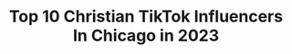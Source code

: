 ---
title: Top 10 Christian TikTok Influencers In Chicago in 2023
description: >-
  Find top christian TikTok influencers in Chicago in 2023. Most popular hashtags: #fyp #duet #christian #foryou.
platform: TikTok
hits: 32
text_top: Discover the top-rated TikTok influencers on inBeat.
text_bottom: Our database holds 32 TikTok influencers like this in Chicago, United States for you to pitch.
profiles:
  - username: "abmambara"
    fullname: >-
      Jamiel Abed
    bio: >-
      19 | 🇵🇸 instagram: @jamielabed InshaAllah
    location: "United States"
    followers: 3513
    engagement: 1501
    commentsToLikes: 0.249707
    id: ck9k83n3g7eg80j78jssilapf
    verified: false
    hashtags: "#voiceeffects, #foryou, #college, #muslim"
  - username: "laughlikeit"
    fullname: >-
      HiddenJewel_7
    bio: >-
      📍Chicago 🌱 Vegan 💃🏽TikTok Dancer Wannabe 🤪Silly 💕 Help Me Get To 5k. 💕
    location: "United States"
    followers: 3751
    engagement: 1157
    commentsToLikes: 0.144154
    id: ck9e3tvkcl3lb0j784jlpdm9v
    verified: false
    hashtags: "#phlebotomist, #trending, #foryoupage, #plantbased"
  - username: "stathsinns"
    fullname: >-
      Stath Sinns
    bio: >-
      A Gen Xer, a little right of center, my X likes to stalk my social media. 😆
    location: "United States"
    followers: 7761
    engagement: 1322
    commentsToLikes: 0.164936
    id: ckb964iu6oblm0j23e0e0cbw4
    verified: false
    hashtags: "#conservativehypehouse, #618, #duet, #biden2020"
  - username: "kenny.elrod"
    fullname: >-
      Kenny E.
    bio: >-
      BLM ✊🏾 Chicago IL 🏙
    location: "United States"
    followers: 193200
    engagement: 3790
    commentsToLikes: 0.042950
    id: ckacq17m2ykxx0i78diptcgkh
    verified: false
    hashtags: "#song, #fyp, #greenscreen, #duet"
  - username: "rainbow19890"
    fullname: >-
      Rainbow19890
    bio: >-
      Chicago girl. Quiet walks. silly videos. boymom. Wife.Webstore builder❤️s Jesus.
    location: "United States"
    followers: 3481
    engagement: 1006
    commentsToLikes: 0.212417
    id: ckd6xfvemu96f0j23gj6u4ewn
    verified: false
    hashtags: "#unwrapthedeals, #parentsoftiktok, #christian, #christiangirl"
  - username: "paliboybilly"
    fullname: >-
      Bilal Hannoun
    bio: >-
      🇵🇸18🇵🇸 📍Chicago📍 I hate all 16309 of you😒
    location: "United States"
    followers: 16400
    engagement: 1674
    commentsToLikes: 0.064093
    id: ckcutd90lkg2c0j238vdplse1
    verified: false
    hashtags: "#foryou, #arabic, #palestine, #muslim"
  - username: "maxbeecher"
    fullname: >-
      Max Beecher
    bio: >-
      Follower of Christ Chicago Burbs Lambo | Raptor Full Video ⬇️⬇️⬇️⬇️⬇️
    location: "United States"
    followers: 8434
    engagement: 906
    commentsToLikes: 0.195724
    id: ckb9iwldh9mo10j23f6m8cz1h
    verified: false
    hashtags: "#inked, #ink, #hairylegs, #jeepsrt"
  - username: "aldunah"
    fullname: >-
      Albert Dunah
    bio: >-
      Chicago free indeed ✝️
    location: "United States"
    followers: 111800
    engagement: 1248
    commentsToLikes: 0.026156
    id: ckbbshlylg08d0j2306xx7zdo
    verified: false
    hashtags: "#fyp, #gettoknowme, #foryou, #favoriterecipe"
  - username: "oliviahart5"
    fullname: >-
      Olivia Hart
    bio: >-
      Chicago & Boulder
    location: "United States"
    followers: 8612
    engagement: 579
    commentsToLikes: 0.031988
    id: cka601me8pbce0i78mmbmoadb
    verified: false
    hashtags: "#fyp, #cuboulder, #glowup, #boulder"
  - username: "chicagocreature"
    fullname: >-
      Chicago Creature
    bio: >-
      👹 DM ON INSTA TO GET FEATURED 👹 CHICAGO SHIT ONLY
    location: "United States"
    followers: 10500
    engagement: 554
    commentsToLikes: 0.030818
    id: ckb0odpclehym0j23rfu6qu0q
    verified: false
    hashtags: "#chicago, #chicagocpd, #protest, #fyp"
---